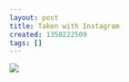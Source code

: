 ```yaml
---
layout: post
title: Taken with Instagram
created: 1350222509
tags: []
---
```

![](http://25.media.tumblr.com/tumblr_mbvycv7cPz1rsr8w3o1_500.jpg)


